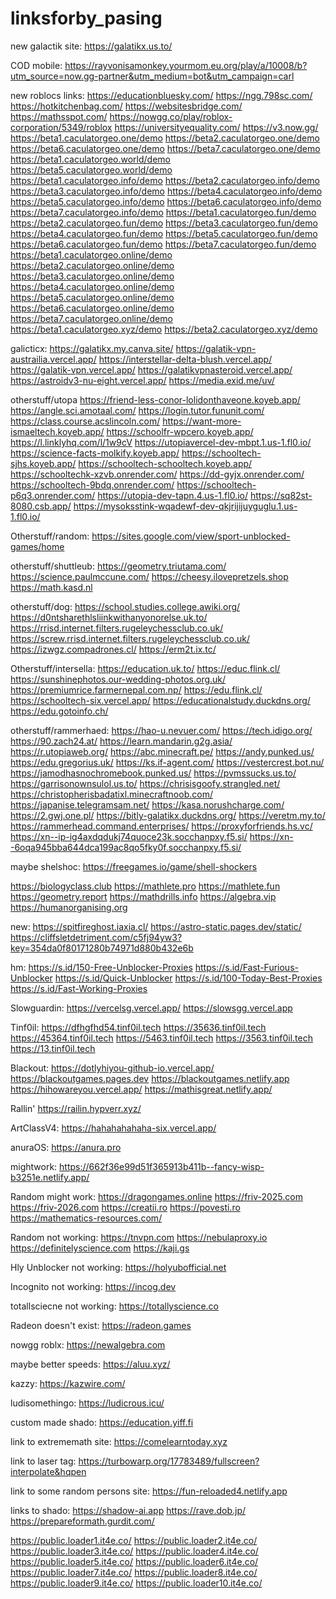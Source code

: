 # linksforby_pasing

new galactik site: https://galatikx.us.to/

COD mobile: https://rayvonisamonkey.yourmom.eu.org/play/a/10008/b?utm_source=now.gg-partner&utm_medium=bot&utm_campaign=carl

new roblocs links:
https://educationbluesky.com/ 
https://ngg.798sc.com/ 
https://hotkitchenbag.com/
https://websitesbridge.com/ 
https://mathsspot.com/ 
https://nowgg.co/play/roblox-corporation/5349/roblox 
https://universityequality.com/ 
https://v3.now.gg/ 
https://beta1.caculatorgeo.one/demo
https://beta2.caculatorgeo.one/demo
https://beta6.caculatorgeo.one/demo
https://beta7.caculatorgeo.one/demo
https://beta1.caculatorgeo.world/demo
https://beta5.caculatorgeo.world/demo
https://beta1.caculatorgeo.info/demo 
https://beta2.caculatorgeo.info/demo 
https://beta3.caculatorgeo.info/demo 
https://beta4.caculatorgeo.info/demo 
https://beta5.caculatorgeo.info/demo
https://beta6.caculatorgeo.info/demo
https://beta7.caculatorgeo.info/demo 
https://beta1.caculatorgeo.fun/demo 
https://beta2.caculatorgeo.fun/demo 
https://beta3.caculatorgeo.fun/demo 
https://beta4.caculatorgeo.fun/demo 
https://beta5.caculatorgeo.fun/demo 
https://beta6.caculatorgeo.fun/demo 
https://beta7.caculatorgeo.fun/demo 
https://beta1.caculatorgeo.online/demo 
https://beta2.caculatorgeo.online/demo 
https://beta3.caculatorgeo.online/demo 
https://beta4.caculatorgeo.online/demo 
https://beta5.caculatorgeo.online/demo 
https://beta6.caculatorgeo.online/demo 
https://beta7.caculatorgeo.online/demo 
https://beta1.caculatorgeo.xyz/demo 
https://beta2.caculatorgeo.xyz/demo

galicticx:
https://galatikx.my.canva.site/
https://galatik-vpn-austrailia.vercel.app/
https://interstellar-delta-blush.vercel.app/
https://galatik-vpn.vercel.app/
https://galatikvpnasteroid.vercel.app/
https://astroidv3-nu-eight.vercel.app/
https://media.exid.me/uv/

otherstuff/utopa
https://friend-less-conor-lolidonthaveone.koyeb.app/
https://angle.sci.amotaal.com/
https://login.tutor.fununit.com/
https://class.course.acslincoln.com/
https://want-more-ismaeltech.koyeb.app/
https://schoolfr-wpcero.koyeb.app/
https://l.linklyhq.com/l/1w9cV
https://utopiavercel-dev-mbpt.1.us-1.fl0.io/
https://science-facts-molkify.koyeb.app/
https://schooltech-sjhs.koyeb.app/
https://schooltech-schooltech.koyeb.app/
https://schooltechk-xzvb.onrender.com/
https://dd-gyjx.onrender.com/
https://schooltech-9bdq.onrender.com/
https://schooltech-p6q3.onrender.com/
https://utopia-dev-tapn.4.us-1.fl0.io/
https://sq82st-8080.csb.app/
https://mysoksstink-wqadewf-dev-qkjrijijuyguglu.1.us-1.fl0.io/


Otherstuff/random:
https://sites.google.com/view/sport-unblocked-games/home

otherstuff/shuttleub:
https://geometry.triutama.com/
https://science.paulmccune.com/
https://cheesy.ilovepretzels.shop
https://math.kasd.nl

otherstuff/dog:
https://school.studies.college.awiki.org/
https://d0ntsharethlsliinkwithanyonorelse.uk.to/
https://rrisd.internet.filters.rugeleychessclub.co.uk/
https://screw.rrisd.internet.filters.rugeleychessclub.co.uk/
https://izwgz.compadrones.cl/
https://erm2t.ix.tc/

Otherstuff/intersella:
https://education.uk.to/
https://educ.flink.cl/
https://sunshinephotos.our-wedding-photos.org.uk/
https://premiumrice.farmernepal.com.np/
https://edu.flink.cl/
https://schooltech-six.vercel.app/
https://educationalstudy.duckdns.org/
https://edu.gotoinfo.ch/

otherstuff/rammerhaed:
https://hao-u.nevuer.com/
https://tech.idigo.org/
https://90.zach24.at/
https://learn.mandarin.g2g.asia/
https://r.utopiaweb.org/
https://abc.minecraft.pe/
https://andy.punked.us/ 
https://edu.gregorius.uk/
https://ks.if-agent.com/
https://vestercrest.bot.nu/
https://jamodhasnochromebook.punked.us/
https://pvmssucks.us.to/
https://garrisonownsulol.us.to/
https://chrisisgoofy.strangled.net/
https://christopherisbadatixl.minecraftnoob.com/
https://japanise.telegramsam.net/
https://kasa.norushcharge.com/
https://2.gwj.one.pl/
https://bitly-galatikx.duckdns.org/
https://veretm.my.to/
https://rammerhead.command.enterprises/
https://proxyforfriends.hs.vc/
https://xn--ip-ig4axdqdukj74quoce23k.socchanpxy.f5.si/
https://xn--6oqa945bba644dca199ac8qo5fky0f.socchanpxy.f5.si/


maybe shelshoc: https://freegames.io/game/shell-shockers

https://biologyclass.club
https://mathlete.pro
https://mathlete.fun
https://geometry.report
https://mathdrills.info
https://algebra.vip
https://humanorganising.org

new: https://spitfireghost.iaxia.cl/ https://astro-static.pages.dev/static/ https://cliffsletdetriment.com/c5fj94yw3?key=354da0f80171280b74971d880b432e6b

hm: https://s.id/150-Free-Unblocker-Proxies https://s.id/Fast-Furious-Unblocker https://s.id/Quick-Unblocker  https://s.id/100-Today-Best-Proxies https://s.id/Fast-Working-Proxies

Slowguardin: https://vercelsg.vercel.app/ https://slowsgg.vercel.app

Tinf0il: https://dfhgfhd54.tinf0il.tech https://35636.tinf0il.tech https://45364.tinf0il.tech https://5463.tinf0il.tech https://3563.tinf0il.tech https://13.tinf0il.tech

Blackout: https://dotlyhiyou-github-io.vercel.app/ https://blackoutgames.pages.dev https://blackoutgames.netlify.app 
https://hihowareyou.vercel.app/ https://mathisgreat.netlify.app/

Rallin' https://railin.hypverr.xyz/

ArtClassV4: https://hahahahahaha-six.vercel.app/

anuraOS: https://anura.pro

mightwork: https://662f36e99d51f365913b411b--fancy-wisp-b3251e.netlify.app/

Random might work: https://dragongames.online https://friv-2025.com https://friv-2026.com https://creatii.ro https://povesti.ro https://mathematics-resources.com/ 

Random not working: https://tnvpn.com https://nebulaproxy.io https://definitelyscience.com https://kaji.gs

Hly Unblocker not working: https://holyubofficial.net

Incognito not working: https://incog.dev

totallsciecne not working: https://totallyscience.co

Radeon doesn't exist: https://radeon.games

nowgg roblx: https://newalgebra.com

maybe better speeds: https://aluu.xyz/

kazzy: https://kazwire.com/


ludisomethingo: https://ludicrous.icu/


custom made shado: https://education.yiff.fi

link to extrememath site: https://comelearntoday.xyz





link to laser tag: https://turbowarp.org/17783489/fullscreen?interpolate&hqpen





link to some random persons site: https://fun-reloaded4.netlify.app






links to shado: https://shadow-ai.app https://rave.dob.jp/ https://prepareformath.gurdit.com/






https://public.loader1.it4e.co/ https://public.loader2.it4e.co/ https://public.loader3.it4e.co/ https://public.loader4.it4e.co/ https://public.loader5.it4e.co/ https://public.loader6.it4e.co/ https://public.loader7.it4e.co/ https://public.loader8.it4e.co/ https://public.loader9.it4e.co/ https://public.loader10.it4e.co/
